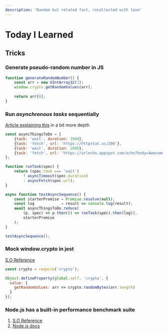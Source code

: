```yaml
---
description: 'Random but related fact, recollected with love'
---
```


# Today I Learned

## Tricks

### Generate pseudo-random number in JS

```javascript
function generateRandomNumber() {
    const arr = new UIntArray32(1);
    window.crypto.getRandomValues(arr);
    
    return arr[0];
}
```

### Run _asynchronous tasks_ sequentially

[Article explaining this](https://jrsinclair.com/articles/2019/how-to-run-async-js-in-parallel-or-sequential/) in a bit more depth

```javascript
const asyncThingsToDo = [
    {task: 'wait', duration: 1000},
    {task: 'fetch', url: 'https://httpstat.us/200'},
    {task: 'wait', duration: 2000},
    {task: 'fetch', url: 'https://urlecho.appspot.com/echo?body=Awesome!'},
];

function runTask(spec) {
    return (spec.task === 'wait')
        ? asyncTimeout(spec.duration)
        : asyncFetch(spec.url);
}

async function testAsyncSequence() {
    const starterPromise = Promise.resolve(null);
    const log            = result => console.log(result);
    await asyncThingsToDo.reduce(
        (p, spec) => p.then(() => runTask(spec).then(log)),
        starterPromise
    );
}

testAsyncSequence();
```

### Mock window.crypto in jest

[S.O Reference](https://stackoverflow.com/questions/52612122/how-to-use-jest-to-test-functions-using-crypto-or-window-mscrypto)

```javascript
const crypto = require('crypto');

Object.defineProperty(global.self, 'crypto', {
  value: {
    getRandomValues: arr => crypto.randomBytes(arr.length)
  }
});
```

### Node.js has a built-in performance benchmark suite

1. [S.O Reference](https://stackoverflow.com/questions/10617070/how-do-i-measure-the-execution-time-of-javascript-code-with-callbacks)
2.  [Node.js docs](https://nodejs.org/api/perf_hooks.html)

